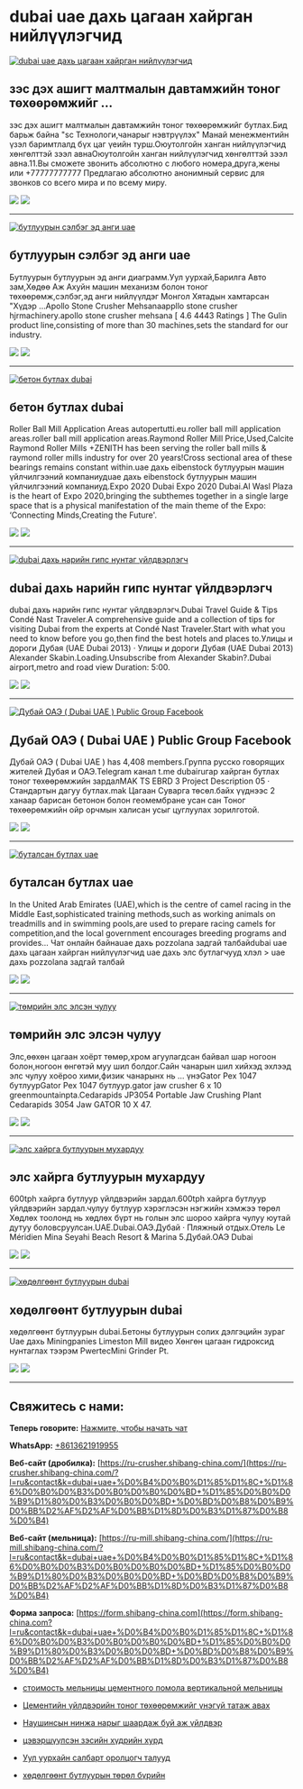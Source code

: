 # dubai uae дахь цагаан хайрган нийлүүлэгчид

<a href="https://swt.shibang-china.com/?l=ru&img&k=dubai+uae+%D0%B4%D0%B0%D1%85%D1%8C+%D1%86%D0%B0%D0%B3%D0%B0%D0%B0%D0%BD+%D1%85%D0%B0%D0%B9%D1%80%D0%B3%D0%B0%D0%BD+%D0%BD%D0%B8%D0%B9%D0%BB%D2%AF%D2%AF%D0%BB%D1%8D%D0%B3%D1%87%D0%B8%D0%B4" target="_blank">![dubai uae дахь цагаан хайрган нийлүүлэгчид](http://static.shibang-china.com/all-800x300/1527.jpg)</a>

## зэс дэх ашигт малтмалын давтамжийн тоног төхөөрөмжийг …
зэс дэх ашигт малтмалын давтамжийн тоног төхөөрөмжийг бутлах.Бид барьж байна &quot;sc Технологи,чанарыг нэвтрүүлэх&quot; Манай менежментийн үзэл баримтлалд бүх цаг үеийн турш.Оюутолгойн ханган нийлүүлэгчид хөнгөлттэй зээл авнаОюутолгойн ханган нийлүүлэгчид хөнгөлттэй зээл авна.11.Вы сможете звонить абсолютно с любого номера,друга,жены или +77777777777 Предлагаю абсолютно анонимный сервис для звонков со всего мира и по всему миру.


<a href="https://whatsapp.shibangsoft.com/WhatsApp.php" target="_blank" title="WhatsApp">![](http://static.shibang-china.com/icon/whatsapp.png)</a> <a href="https://swt.shibang-china.com/?l=ru&icon&k=dubai+uae+%D0%B4%D0%B0%D1%85%D1%8C+%D1%86%D0%B0%D0%B3%D0%B0%D0%B0%D0%BD+%D1%85%D0%B0%D0%B9%D1%80%D0%B3%D0%B0%D0%BD+%D0%BD%D0%B8%D0%B9%D0%BB%D2%AF%D2%AF%D0%BB%D1%8D%D0%B3%D1%87%D0%B8%D0%B4" target="_blank">![](http://static.shibang-china.com/icon/chat-ru.png)</a>

---

<a href="https://swt.shibang-china.com/?l=ru&img&k=dubai+uae+%D0%B4%D0%B0%D1%85%D1%8C+%D1%86%D0%B0%D0%B3%D0%B0%D0%B0%D0%BD+%D1%85%D0%B0%D0%B9%D1%80%D0%B3%D0%B0%D0%BD+%D0%BD%D0%B8%D0%B9%D0%BB%D2%AF%D2%AF%D0%BB%D1%8D%D0%B3%D1%87%D0%B8%D0%B4" target="_blank">![бутлуурын сэлбэг эд анги uae](http://static.shibang-china.com/all-800x300/886.jpg)</a>

## бутлуурын сэлбэг эд анги uae
Бутлуурын бутлуурын эд анги диаграмм.Уул уурхай,Барилга Авто зам,Хөдөө Аж Ахуйн машин механизм болон тоног төхөөрөмж,сэлбэг,эд анги нийлүүлдэг Монгол Хятадын хамтарсан &quot;Хүдэр …Apollo Stone Crusher Mehsanaappllo stone crusher hjrmachinery.apollo stone crusher mehsana [ 4.6 4443 Ratings ] The Gulin product line,consisting of more than 30 machines,sets the standard for our industry.


<a href="https://whatsapp.shibangsoft.com/WhatsApp.php" target="_blank" title="WhatsApp">![](http://static.shibang-china.com/icon/whatsapp.png)</a> <a href="https://swt.shibang-china.com/?l=ru&icon&k=dubai+uae+%D0%B4%D0%B0%D1%85%D1%8C+%D1%86%D0%B0%D0%B3%D0%B0%D0%B0%D0%BD+%D1%85%D0%B0%D0%B9%D1%80%D0%B3%D0%B0%D0%BD+%D0%BD%D0%B8%D0%B9%D0%BB%D2%AF%D2%AF%D0%BB%D1%8D%D0%B3%D1%87%D0%B8%D0%B4" target="_blank">![](http://static.shibang-china.com/icon/chat-ru.png)</a>

---

<a href="https://swt.shibang-china.com/?l=ru&img&k=dubai+uae+%D0%B4%D0%B0%D1%85%D1%8C+%D1%86%D0%B0%D0%B3%D0%B0%D0%B0%D0%BD+%D1%85%D0%B0%D0%B9%D1%80%D0%B3%D0%B0%D0%BD+%D0%BD%D0%B8%D0%B9%D0%BB%D2%AF%D2%AF%D0%BB%D1%8D%D0%B3%D1%87%D0%B8%D0%B4" target="_blank">![бетон бутлах dubai](http://static.shibang-china.com/all-800x300/626.jpg)</a>

## бетон бутлах dubai
Roller Ball Mill Application Areas autopertutti.eu.roller ball mill application areas.roller ball mill application areas.Raymond Roller Mill Price,Used,Calcite Raymond Roller Mills +ZENITH has been serving the roller ball mills &amp; raymond roller mills industry for over 20 years!Cross sectional area of these bearings remains constant within.uae дахь eibenstock бутлуурын машин үйлчилгээний компаниудuae дахь eibenstock бутлуурын машин үйлчилгээний компаниуд.Expo 2020 Dubai Expo 2020 Dubai.Al Wasl Plaza is the heart of Expo 2020,bringing the subthemes together in a single large space that is a physical manifestation of the main theme of the Expo: ‘Connecting Minds,Creating the Future'.


<a href="https://whatsapp.shibangsoft.com/WhatsApp.php" target="_blank" title="WhatsApp">![](http://static.shibang-china.com/icon/whatsapp.png)</a> <a href="https://swt.shibang-china.com/?l=ru&icon&k=dubai+uae+%D0%B4%D0%B0%D1%85%D1%8C+%D1%86%D0%B0%D0%B3%D0%B0%D0%B0%D0%BD+%D1%85%D0%B0%D0%B9%D1%80%D0%B3%D0%B0%D0%BD+%D0%BD%D0%B8%D0%B9%D0%BB%D2%AF%D2%AF%D0%BB%D1%8D%D0%B3%D1%87%D0%B8%D0%B4" target="_blank">![](http://static.shibang-china.com/icon/chat-ru.png)</a>

---

<a href="https://swt.shibang-china.com/?l=ru&img&k=dubai+uae+%D0%B4%D0%B0%D1%85%D1%8C+%D1%86%D0%B0%D0%B3%D0%B0%D0%B0%D0%BD+%D1%85%D0%B0%D0%B9%D1%80%D0%B3%D0%B0%D0%BD+%D0%BD%D0%B8%D0%B9%D0%BB%D2%AF%D2%AF%D0%BB%D1%8D%D0%B3%D1%87%D0%B8%D0%B4" target="_blank">![dubai дахь нарийн гипс нунтаг үйлдвэрлэгч](http://static.shibang-china.com/all-800x300/553.jpg)</a>

## dubai дахь нарийн гипс нунтаг үйлдвэрлэгч
dubai дахь нарийн гипс нунтаг үйлдвэрлэгч.Dubai Travel Guide &amp; Tips Cond&#233; Nast Traveler.A comprehensive guide and a collection of tips for visiting Dubai from the experts at Cond&#233; Nast Traveler.Start with what you need to know before you go,then find the best hotels and places to.Улицы и дороги Дубая (UAE Dubai 2013)&nbsp;&#0183;&#32;Улицы и дороги Дубая (UAE Dubai 2013) Alexander Skabin.Loading.Unsubscribe from Alexander Skabin?.Dubai airport,metro and road view Duration: 5:00.


<a href="https://whatsapp.shibangsoft.com/WhatsApp.php" target="_blank" title="WhatsApp">![](http://static.shibang-china.com/icon/whatsapp.png)</a> <a href="https://swt.shibang-china.com/?l=ru&icon&k=dubai+uae+%D0%B4%D0%B0%D1%85%D1%8C+%D1%86%D0%B0%D0%B3%D0%B0%D0%B0%D0%BD+%D1%85%D0%B0%D0%B9%D1%80%D0%B3%D0%B0%D0%BD+%D0%BD%D0%B8%D0%B9%D0%BB%D2%AF%D2%AF%D0%BB%D1%8D%D0%B3%D1%87%D0%B8%D0%B4" target="_blank">![](http://static.shibang-china.com/icon/chat-ru.png)</a>

---

<a href="https://swt.shibang-china.com/?l=ru&img&k=dubai+uae+%D0%B4%D0%B0%D1%85%D1%8C+%D1%86%D0%B0%D0%B3%D0%B0%D0%B0%D0%BD+%D1%85%D0%B0%D0%B9%D1%80%D0%B3%D0%B0%D0%BD+%D0%BD%D0%B8%D0%B9%D0%BB%D2%AF%D2%AF%D0%BB%D1%8D%D0%B3%D1%87%D0%B8%D0%B4" target="_blank">![Дубай ОАЭ ( Dubai UAE ) Public Group Facebook](http://static.shibang-china.com/all-800x300/397.jpg)</a>

## Дубай ОАЭ ( Dubai UAE ) Public Group Facebook
Дубай ОАЭ ( Dubai UAE ) has 4,408 members.Группа русско говорящих жителей Дубая и ОАЭ.Telegram канал t.me dubairuгар хайрган бутлах тоног төхөөрөмжийн зардалMAK TS EBRD 3 Project Description 05 &#183; Стандартын дагуу бутлах.mak Цагаан Суварга төсөл.байх үүднээс 2 ханаар барисан бетонон болон геомембране усан сан Тоног төхөөрөмжийн ойр орчмын халисан усыг цуглуулах зорилготой.


<a href="https://whatsapp.shibangsoft.com/WhatsApp.php" target="_blank" title="WhatsApp">![](http://static.shibang-china.com/icon/whatsapp.png)</a> <a href="https://swt.shibang-china.com/?l=ru&icon&k=dubai+uae+%D0%B4%D0%B0%D1%85%D1%8C+%D1%86%D0%B0%D0%B3%D0%B0%D0%B0%D0%BD+%D1%85%D0%B0%D0%B9%D1%80%D0%B3%D0%B0%D0%BD+%D0%BD%D0%B8%D0%B9%D0%BB%D2%AF%D2%AF%D0%BB%D1%8D%D0%B3%D1%87%D0%B8%D0%B4" target="_blank">![](http://static.shibang-china.com/icon/chat-ru.png)</a>

---

<a href="https://swt.shibang-china.com/?l=ru&img&k=dubai+uae+%D0%B4%D0%B0%D1%85%D1%8C+%D1%86%D0%B0%D0%B3%D0%B0%D0%B0%D0%BD+%D1%85%D0%B0%D0%B9%D1%80%D0%B3%D0%B0%D0%BD+%D0%BD%D0%B8%D0%B9%D0%BB%D2%AF%D2%AF%D0%BB%D1%8D%D0%B3%D1%87%D0%B8%D0%B4" target="_blank">![буталсан бутлах uae](http://static.shibang-china.com/all-800x300/265.jpg)</a>

## буталсан бутлах uae
In the United Arab Emirates (UAE),which is the centre of camel racing in the Middle East,sophisticated training methods,such as working animals on treadmills and in swimming pools,are used to prepare racing camels for competition,and the local government encourages breeding programs and provides… Чат онлайн байнаuae дахь pozzolana задгай талбайdubai uae дахь цагаан хайрган нийлүүлэгчид uae дахь элс бутлагчууд хлэл &gt; uae дахь pozzolana задгай талбай


<a href="https://whatsapp.shibangsoft.com/WhatsApp.php" target="_blank" title="WhatsApp">![](http://static.shibang-china.com/icon/whatsapp.png)</a> <a href="https://swt.shibang-china.com/?l=ru&icon&k=dubai+uae+%D0%B4%D0%B0%D1%85%D1%8C+%D1%86%D0%B0%D0%B3%D0%B0%D0%B0%D0%BD+%D1%85%D0%B0%D0%B9%D1%80%D0%B3%D0%B0%D0%BD+%D0%BD%D0%B8%D0%B9%D0%BB%D2%AF%D2%AF%D0%BB%D1%8D%D0%B3%D1%87%D0%B8%D0%B4" target="_blank">![](http://static.shibang-china.com/icon/chat-ru.png)</a>

---

<a href="https://swt.shibang-china.com/?l=ru&img&k=dubai+uae+%D0%B4%D0%B0%D1%85%D1%8C+%D1%86%D0%B0%D0%B3%D0%B0%D0%B0%D0%BD+%D1%85%D0%B0%D0%B9%D1%80%D0%B3%D0%B0%D0%BD+%D0%BD%D0%B8%D0%B9%D0%BB%D2%AF%D2%AF%D0%BB%D1%8D%D0%B3%D1%87%D0%B8%D0%B4" target="_blank">![төмрийн элс элсэн чулуу](http://static.shibang-china.com/all-800x300/512.jpg)</a>

## төмрийн элс элсэн чулуу
Элс,өөхөн цагаан хоёрт төмөр,хром агуулагдсан байвал шар ногоон болон,ногоон өнгөтэй муу шил болдог.Сайн чанарын шил хийхэд эхлээд элс чулуу хоёроо хими,физик чанарынх нь … үнэGator Pex 1047 бутлуурGator Pex 1047 бутлуур.gator jaw crusher 6 x 10 greenmountainpta.Cedarapids JP3054 Portable Jaw Crushing Plant Cedarapids 3054 Jaw GATOR 10 X 47.


<a href="https://whatsapp.shibangsoft.com/WhatsApp.php" target="_blank" title="WhatsApp">![](http://static.shibang-china.com/icon/whatsapp.png)</a> <a href="https://swt.shibang-china.com/?l=ru&icon&k=dubai+uae+%D0%B4%D0%B0%D1%85%D1%8C+%D1%86%D0%B0%D0%B3%D0%B0%D0%B0%D0%BD+%D1%85%D0%B0%D0%B9%D1%80%D0%B3%D0%B0%D0%BD+%D0%BD%D0%B8%D0%B9%D0%BB%D2%AF%D2%AF%D0%BB%D1%8D%D0%B3%D1%87%D0%B8%D0%B4" target="_blank">![](http://static.shibang-china.com/icon/chat-ru.png)</a>

---

<a href="https://swt.shibang-china.com/?l=ru&img&k=dubai+uae+%D0%B4%D0%B0%D1%85%D1%8C+%D1%86%D0%B0%D0%B3%D0%B0%D0%B0%D0%BD+%D1%85%D0%B0%D0%B9%D1%80%D0%B3%D0%B0%D0%BD+%D0%BD%D0%B8%D0%B9%D0%BB%D2%AF%D2%AF%D0%BB%D1%8D%D0%B3%D1%87%D0%B8%D0%B4" target="_blank">![элс хайрга бутлуурын мухардуу](http://static.shibang-china.com/all-800x300/453.jpg)</a>

## элс хайрга бутлуурын мухардуу
600tph хайрга бутлуур үйлдвэрийн зардал.600tph хайрга бутлуур үйлдвэрийн зардал.чулуу бутлуур хэрэглэсэн нэгжийн хэмжээ төрөл Хөдлөх тоолонд нь хөдлөх бүрт нь голын элс шороо хайрга чулуу юутай дутуу боловсруулсан.UAE.Dubai.ОАЭ.Дубай&nbsp;&#0183;&#32;Пляжный отдых.Отель Le M&#233;ridien Mina Seyahi Beach Resort &amp; Marina 5.Дубай.ОАЭ Dubai


<a href="https://whatsapp.shibangsoft.com/WhatsApp.php" target="_blank" title="WhatsApp">![](http://static.shibang-china.com/icon/whatsapp.png)</a> <a href="https://swt.shibang-china.com/?l=ru&icon&k=dubai+uae+%D0%B4%D0%B0%D1%85%D1%8C+%D1%86%D0%B0%D0%B3%D0%B0%D0%B0%D0%BD+%D1%85%D0%B0%D0%B9%D1%80%D0%B3%D0%B0%D0%BD+%D0%BD%D0%B8%D0%B9%D0%BB%D2%AF%D2%AF%D0%BB%D1%8D%D0%B3%D1%87%D0%B8%D0%B4" target="_blank">![](http://static.shibang-china.com/icon/chat-ru.png)</a>

---

<a href="https://swt.shibang-china.com/?l=ru&img&k=dubai+uae+%D0%B4%D0%B0%D1%85%D1%8C+%D1%86%D0%B0%D0%B3%D0%B0%D0%B0%D0%BD+%D1%85%D0%B0%D0%B9%D1%80%D0%B3%D0%B0%D0%BD+%D0%BD%D0%B8%D0%B9%D0%BB%D2%AF%D2%AF%D0%BB%D1%8D%D0%B3%D1%87%D0%B8%D0%B4" target="_blank">![хөдөлгөөнт бутлуурын dubai](http://static.shibang-china.com/all-800x300/1433.jpg)</a>

## хөдөлгөөнт бутлуурын dubai
хөдөлгөөнт бутлуурын dubai.Бетоны бутлуурын солих дэлгэцийн зураг Uae дахь Miningpanies Limeston Mill видео Хөнгөн цагаан гидроксид нунтаглах тээрэм PwertecMini Grinder Pt.

<a href="https://whatsapp.shibangsoft.com/WhatsApp.php" target="_blank" title="WhatsApp">![](http://static.shibang-china.com/icon/whatsapp.png)</a> <a href="https://swt.shibang-china.com/?l=ru&icon&k=dubai+uae+%D0%B4%D0%B0%D1%85%D1%8C+%D1%86%D0%B0%D0%B3%D0%B0%D0%B0%D0%BD+%D1%85%D0%B0%D0%B9%D1%80%D0%B3%D0%B0%D0%BD+%D0%BD%D0%B8%D0%B9%D0%BB%D2%AF%D2%AF%D0%BB%D1%8D%D0%B3%D1%87%D0%B8%D0%B4" target="_blank">![](http://static.shibang-china.com/icon/chat-ru.png)</a>

---
## Свяжитесь с нами:

**Теперь говорите:** [Нажмите, чтобы начать чат](https://swt.shibang-china.com?l=ru&contact&k=dubai+uae+%D0%B4%D0%B0%D1%85%D1%8C+%D1%86%D0%B0%D0%B3%D0%B0%D0%B0%D0%BD+%D1%85%D0%B0%D0%B9%D1%80%D0%B3%D0%B0%D0%BD+%D0%BD%D0%B8%D0%B9%D0%BB%D2%AF%D2%AF%D0%BB%D1%8D%D0%B3%D1%87%D0%B8%D0%B4)

**WhatsApp:**  [+8613621919955](https://whatsapp.shibangsoft.com/WhatsApp.php)

**Веб-сайт (дробилка):** [https://ru-crusher.shibang-china.com/](https://ru-crusher.shibang-china.com/?l=ru&contact&k=dubai+uae+%D0%B4%D0%B0%D1%85%D1%8C+%D1%86%D0%B0%D0%B3%D0%B0%D0%B0%D0%BD+%D1%85%D0%B0%D0%B9%D1%80%D0%B3%D0%B0%D0%BD+%D0%BD%D0%B8%D0%B9%D0%BB%D2%AF%D2%AF%D0%BB%D1%8D%D0%B3%D1%87%D0%B8%D0%B4)

**Веб-сайт (мельница):** [https://ru-mill.shibang-china.com/](https://ru-mill.shibang-china.com/?l=ru&contact&k=dubai+uae+%D0%B4%D0%B0%D1%85%D1%8C+%D1%86%D0%B0%D0%B3%D0%B0%D0%B0%D0%BD+%D1%85%D0%B0%D0%B9%D1%80%D0%B3%D0%B0%D0%BD+%D0%BD%D0%B8%D0%B9%D0%BB%D2%AF%D2%AF%D0%BB%D1%8D%D0%B3%D1%87%D0%B8%D0%B4)

**Форма запроса:** [https://form.shibang-china.com](https://form.shibang-china.com?l=ru&contact&k=dubai+uae+%D0%B4%D0%B0%D1%85%D1%8C+%D1%86%D0%B0%D0%B3%D0%B0%D0%B0%D0%BD+%D1%85%D0%B0%D0%B9%D1%80%D0%B3%D0%B0%D0%BD+%D0%BD%D0%B8%D0%B9%D0%BB%D2%AF%D2%AF%D0%BB%D1%8D%D0%B3%D1%87%D0%B8%D0%B4)

* [стоимость мельницы цементного помола вертикальной мельницы](../126/%D1%81%D1%82%D0%BE%D0%B8%D0%BC%D0%BE%D1%81%D1%82%D1%8C%20%D0%BC%D0%B5%D0%BB%D1%8C%D0%BD%D0%B8%D1%86%D1%8B%20%D1%86%D0%B5%D0%BC%D0%B5%D0%BD%D1%82%D0%BD%D0%BE%D0%B3%D0%BE%20%D0%BF%D0%BE%D0%BC%D0%BE%D0%BB%D0%B0%20%D0%B2%D0%B5%D1%80%D1%82%D0%B8%D0%BA%D0%B0%D0%BB%D1%8C%D0%BD%D0%BE%D0%B9%20%D0%BC%D0%B5%D0%BB%D1%8C%D0%BD%D0%B8%D1%86%D1%8B.md)

* [Цементийн үйлдвэрийн тоног төхөөрөмжийг үнэгүй татаж авах](../128/%D0%A6%D0%B5%D0%BC%D0%B5%D0%BD%D1%82%D0%B8%D0%B9%D0%BD%20%D2%AF%D0%B9%D0%BB%D0%B4%D0%B2%D1%8D%D1%80%D0%B8%D0%B9%D0%BD%20%D1%82%D0%BE%D0%BD%D0%BE%D0%B3%20%D1%82%D3%A9%D1%85%D3%A9%D3%A9%D1%80%D3%A9%D0%BC%D0%B6%D0%B8%D0%B9%D0%B3%20%D2%AF%D0%BD%D1%8D%D0%B3%D2%AF%D0%B9%20%D1%82%D0%B0%D1%82%D0%B0%D0%B6%20%D0%B0%D0%B2%D0%B0%D1%85.md)

* [Наушинсын нинжа нарыг шаардаж буй аж үйлдвэр](../130/%D0%9D%D0%B0%D1%83%D1%88%D0%B8%D0%BD%D1%81%D1%8B%D0%BD%20%D0%BD%D0%B8%D0%BD%D0%B6%D0%B0%20%D0%BD%D0%B0%D1%80%D1%8B%D0%B3%20%D1%88%D0%B0%D0%B0%D1%80%D0%B4%D0%B0%D0%B6%20%D0%B1%D1%83%D0%B9%20%D0%B0%D0%B6%20%D2%AF%D0%B9%D0%BB%D0%B4%D0%B2%D1%8D%D1%80.md)

* [цэвэршүүлсэн зэсийн хүдрийн хурд](../126/%D1%86%D1%8D%D0%B2%D1%8D%D1%80%D1%88%D2%AF%D2%AF%D0%BB%D1%81%D1%8D%D0%BD%20%D0%B7%D1%8D%D1%81%D0%B8%D0%B9%D0%BD%20%D1%85%D2%AF%D0%B4%D1%80%D0%B8%D0%B9%D0%BD%20%D1%85%D1%83%D1%80%D0%B4.md)

* [Уул уурхайн салбарт оролцогч талууд](../126/%D0%A3%D1%83%D0%BB%20%D1%83%D1%83%D1%80%D1%85%D0%B0%D0%B9%D0%BD%20%D1%81%D0%B0%D0%BB%D0%B1%D0%B0%D1%80%D1%82%20%D0%BE%D1%80%D0%BE%D0%BB%D1%86%D0%BE%D0%B3%D1%87%20%D1%82%D0%B0%D0%BB%D1%83%D1%83%D0%B4.md)

* [хөдөлгөөнт бутлуурын төрөл бүрийн](../126/%D1%85%D3%A9%D0%B4%D3%A9%D0%BB%D0%B3%D3%A9%D3%A9%D0%BD%D1%82%20%D0%B1%D1%83%D1%82%D0%BB%D1%83%D1%83%D1%80%D1%8B%D0%BD%20%D1%82%D3%A9%D1%80%D3%A9%D0%BB%20%D0%B1%D2%AF%D1%80%D0%B8%D0%B9%D0%BD.md)